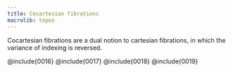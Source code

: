 ```yaml
---
title: Cocartesian fibrations
macrolib: topos
---
```


Cocartesian fibrations are a dual notion to cartesian fibrations, in which the
variance of indexing is reversed.

@include{0016}
@include{0017}
@include{0018}
@include{0019}
